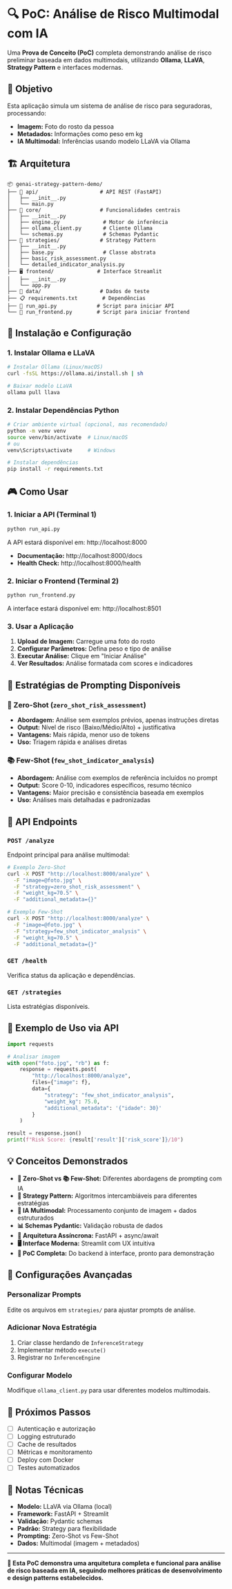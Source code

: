 # 🔍 PoC: Análise de Risco Multimodal com IA

Uma **Prova de Conceito (PoC)** completa demonstrando análise de risco preliminar baseada em dados multimodais, utilizando **Ollama**, **LLaVA**, **Strategy Pattern** e interfaces modernas.

## 🎯 Objetivo

Esta aplicação simula um sistema de análise de risco para seguradoras, processando:
- **Imagem:** Foto do rosto da pessoa
- **Metadados:** Informações como peso em kg
- **IA Multimodal:** Inferências usando modelo LLaVA via Ollama

## 🏗️ Arquitetura

```
📦 genai-strategy-pattern-demo/
├── 🔧 api/                    # API REST (FastAPI)
│   ├── __init__.py
│   └── main.py
├── 🧠 core/                   # Funcionalidades centrais
│   ├── __init__.py
│   ├── engine.py              # Motor de inferência
│   ├── ollama_client.py       # Cliente Ollama
│   └── schemas.py             # Schemas Pydantic
├── 🎯 strategies/             # Strategy Pattern
│   ├── __init__.py
│   ├── base.py                # Classe abstrata
│   ├── basic_risk_assessment.py
│   └── detailed_indicator_analysis.py
├── 🖥️ frontend/              # Interface Streamlit
│   ├── __init__.py
│   └── app.py
├── 📁 data/                   # Dados de teste
├── 📋 requirements.txt        # Dependências
├── 🚀 run_api.py             # Script para iniciar API
└── 🚀 run_frontend.py        # Script para iniciar frontend
```

## 🚀 Instalação e Configuração

### 1. Instalar Ollama e LLaVA

```bash
# Instalar Ollama (Linux/macOS)
curl -fsSL https://ollama.ai/install.sh | sh

# Baixar modelo LLaVA
ollama pull llava
```

### 2. Instalar Dependências Python

```bash
# Criar ambiente virtual (opcional, mas recomendado)
python -m venv venv
source venv/bin/activate  # Linux/macOS
# ou
venv\Scripts\activate     # Windows

# Instalar dependências
pip install -r requirements.txt
```

## 🎮 Como Usar

### 1. Iniciar a API (Terminal 1)

```bash
python run_api.py
```

A API estará disponível em: http://localhost:8000
- **Documentação:** http://localhost:8000/docs
- **Health Check:** http://localhost:8000/health

### 2. Iniciar o Frontend (Terminal 2)

```bash
python run_frontend.py
```

A interface estará disponível em: http://localhost:8501

### 3. Usar a Aplicação

1. **Upload de Imagem:** Carregue uma foto do rosto
2. **Configurar Parâmetros:** Defina peso e tipo de análise
3. **Executar Análise:** Clique em "Iniciar Análise"
4. **Ver Resultados:** Análise formatada com scores e indicadores

## 🎯 Estratégias de Prompting Disponíveis

### 🎯 Zero-Shot (`zero_shot_risk_assessment`)
- **Abordagem:** Análise sem exemplos prévios, apenas instruções diretas
- **Output:** Nível de risco (Baixo/Médio/Alto) + justificativa
- **Vantagens:** Mais rápida, menor uso de tokens
- **Uso:** Triagem rápida e análises diretas

### 📚 Few-Shot (`few_shot_indicator_analysis`)
- **Abordagem:** Análise com exemplos de referência incluídos no prompt
- **Output:** Score 0-10, indicadores específicos, resumo técnico
- **Vantagens:** Maior precisão e consistência baseada em exemplos
- **Uso:** Análises mais detalhadas e padronizadas

## 🔌 API Endpoints

### `POST /analyze`
Endpoint principal para análise multimodal:

```bash
# Exemplo Zero-Shot
curl -X POST "http://localhost:8000/analyze" \
  -F "image=@foto.jpg" \
  -F "strategy=zero_shot_risk_assessment" \
  -F "weight_kg=70.5" \
  -F "additional_metadata={}"

# Exemplo Few-Shot
curl -X POST "http://localhost:8000/analyze" \
  -F "image=@foto.jpg" \
  -F "strategy=few_shot_indicator_analysis" \
  -F "weight_kg=70.5" \
  -F "additional_metadata={}"
```

### `GET /health`
Verifica status da aplicação e dependências.

### `GET /strategies`
Lista estratégias disponíveis.

## 🧪 Exemplo de Uso via API

```python
import requests

# Analisar imagem
with open("foto.jpg", "rb") as f:
    response = requests.post(
        "http://localhost:8000/analyze",
        files={"image": f},
        data={
            "strategy": "few_shot_indicator_analysis",
            "weight_kg": 75.0,
            "additional_metadata": '{"idade": 30}'
        }
    )

result = response.json()
print(f"Risk Score: {result['result']['risk_score']}/10")
```

## 💡 Conceitos Demonstrados

- **🎯 Zero-Shot vs 📚 Few-Shot:** Diferentes abordagens de prompting com IA
- **🎯 Strategy Pattern:** Algoritmos intercambiáveis para diferentes estratégias
- **🤖 IA Multimodal:** Processamento conjunto de imagem + dados estruturados
- **📊 Schemas Pydantic:** Validação robusta de dados
- **🔄 Arquitetura Assíncrona:** FastAPI + async/await
- **🖥️ Interface Moderna:** Streamlit com UX intuitiva
- **🧪 PoC Completa:** Do backend à interface, pronto para demonstração

## 🔧 Configurações Avançadas

### Personalizar Prompts
Edite os arquivos em `strategies/` para ajustar prompts de análise.

### Adicionar Nova Estratégia
1. Criar classe herdando de `InferenceStrategy`
2. Implementar método `execute()`
3. Registrar no `InferenceEngine`

### Configurar Modelo
Modifique `ollama_client.py` para usar diferentes modelos multimodais.

## 🚀 Próximos Passos

- [ ] Autenticação e autorização
- [ ] Logging estruturado
- [ ] Cache de resultados
- [ ] Métricas e monitoramento
- [ ] Deploy com Docker
- [ ] Testes automatizados

## 📝 Notas Técnicas

- **Modelo:** LLaVA via Ollama (local)
- **Framework:** FastAPI + Streamlit
- **Validação:** Pydantic schemas
- **Padrão:** Strategy para flexibilidade
- **Prompting:** Zero-Shot vs Few-Shot
- **Dados:** Multimodal (imagem + metadados)

---

**🎯 Esta PoC demonstra uma arquitetura completa e funcional para análise de risco baseada em IA, seguindo melhores práticas de desenvolvimento e design patterns estabelecidos.**
